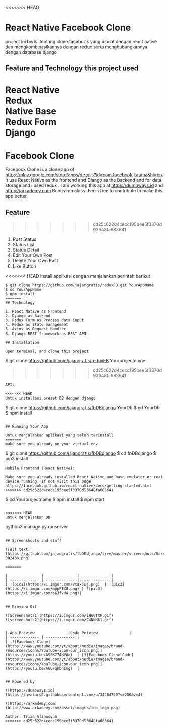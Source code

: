 <<<<<<< HEAD
# React Native Facebook Clone

project ini berisi tentang clone facebook yang dibuat dengan react native dan mengkombinasikannya dengan redux serta menghubungkannya dengan database django 

## Feature and Technology this project used
React Native <br>
Redux  <br>
Native Base <br>
Redux Form <br>
Django
=======
# Facebook Clone

Facebook Clone is a clone app of https://play.google.com/store/apps/details?id=com.facebook.katana&hl=en. It use React Native as the frontend and Django as the Backend and for data storage and i used redux . I am working this app at https://dumbways.id and https://arkademy.com Bootcamp class. Feels free to contribute to make this app better.


## Feature
>>>>>>> cd25c622d4cecc195bee5f3370d93648fa683641

1. Post Status
2. Status List
3. Status Detail
4. Edit Your Own Post
5. Delete Your Own Post
6. Like Button

<<<<<<< HEAD
install applikasi dengan menjalankan perintah berikut
```
$ git clone https://github.com/jajangratis/reduxFB.git YourAppName
$ cd YourAppName
$ npm install
=======
## Technology

1. React Native as Frontend
2. Django as Backend
3. Redux Form as Process data input
4. Redux as State management
5. Axios as Request handler
6. Django REST framework as REST API

## Installation 

Open terminal, and clone this project
```
$ git clone https://github.com/jajangratis/reduxFB Yourprojectname
>>>>>>> cd25c622d4cecc195bee5f3370d93648fa683641
```
API:

<<<<<<< HEAD
Untuk installasi preset DB dengan django
```
$ git clone https://github.com/jajangratis/fbDBdjango YourDb
$ cd YourDb
$ npm install
```

## Running Your App

Untuk menjalankan aplikasi yang telah terinstall
=======
make sure you already on your virtual env
```
$ git clone https://github.com/jajangratis/fbDBdjango
$ cd fbDBdjango
$ pip3 install
```
Mobile Frontend (React Native):

Make sure you already installed React Native and have emulator or real device running. If not visit this page https://facebook.github.io/react-native/docs/getting-started.html
>>>>>>> cd25c622d4cecc195bee5f3370d93648fa683641
```
$ cd Yourprojectname
$ npm install
$ npm start
```

<<<<<<< HEAD
untuk menjalankan DB 

```
python3 manage.py runserver
```

## Screenshoots and stuff

![alt text](https://github.com/jajangratis/fbDBdjango/tree/master/screenshots/Screenshot_20180607-082438.png)

=======

|               |               |              |
| ------------- | ------------- |------------- |
| ![pic1](https://i.imgur.com/VtaxC0j.png)  | ![pic2](https://i.imgur.com/mppFIXG.png) | ![pic3](https://i.imgur.com/a63fvHW.png)|


## Preview Gif

![Screenshots1](https://i.imgur.com/iH6GfXF.gif)
![screenshots2](https://i.imgur.com/C4NNNk1.gif)


| App Preview              | Code Priview              |
| ------------- | ------------- |
| [![Facebook Clone](https://www.youtube.com/yt/about/media/images/brand-resources/icons/YouTube-icon-our_icon.png)](https://youtu.be/ASSK774NV0o)  | [![Facebook Clone Code](https://www.youtube.com/yt/about/media/images/brand-resources/icons/YouTube-icon-our_icon.png)](https://youtu.be/A6QFqkbhImg)  | 


## Powered by

![https://dumbways.id](https://avatars2.githubusercontent.com/u/34464790?s=200&v=4)

![https://arkademy.com](http://www.arkademy.com/asset/images/ico_logo.png)

Author: Trian Afiansyah
>>>>>>> cd25c622d4cecc195bee5f3370d93648fa683641
